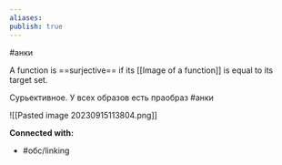 ```yaml
---
aliases: 
publish: true
---
```

#анки

A function is ==surjective== if its [[Image of a function]]  is equal to its target set.


Сурьективное. У всех образов есть праобраз #анки 

![[Pasted image 20230915113804.png]]








**Connected with:**
- #обс/linking 

